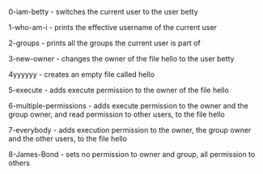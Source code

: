 0-iam-betty - switches the current user to the user betty

1-who-am-i - prints the effective username of the current user

2-groups - prints all the groups the current user is part of

3-new-owner - changes the owner of the file hello to the user betty

4yyyyyy - creates an empty file called hello

5-execute - adds execute permission to the owner of the file hello

6-multiple-permissions - adds execute permission to the owner and the group owner, and read permission to other users, to the file hello

7-everybody - adds execution permission to the owner, the group owner and the other users, to the file hello

8-James-Bond - sets no permission to owner and group, all permission to others




